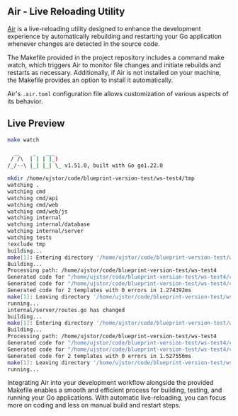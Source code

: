 ## Air - Live Reloading Utility

[Air](https://github.com/cosmtrek/air) is a live-reloading utility designed to enhance the development experience by automatically rebuilding and restarting your Go application whenever changes are detected in the source code.

The Makefile provided in the project repository includes a command make watch, which triggers Air to monitor file changes and initiate rebuilds and restarts as necessary. Additionally, if Air is not installed on your machine, the Makefile provides an option to install it automatically.

Air's `.air.toml` configuration file allows customization of various aspects of its behavior.

## Live Preview

```bash
make watch

  __    _   ___  
 / /\  | | | |_) 
/_/--\ |_| |_| \_ v1.51.0, built with Go go1.22.0

mkdir /home/ujstor/code/blueprint-version-test/ws-test4/tmp
watching .
watching cmd
watching cmd/api
watching cmd/web
watching cmd/web/js
watching internal
watching internal/database
watching internal/server
watching tests
!exclude tmp
building...
make[1]: Entering directory '/home/ujstor/code/blueprint-version-test/ws-test4'
Building...
Processing path: /home/ujstor/code/blueprint-version-test/ws-test4
Generated code for "/home/ujstor/code/blueprint-version-test/ws-test4/cmd/web/base.templ" in 914.556µs
Generated code for "/home/ujstor/code/blueprint-version-test/ws-test4/cmd/web/hello.templ" in 963.157µs
Generated code for 2 templates with 0 errors in 1.274392ms
make[1]: Leaving directory '/home/ujstor/code/blueprint-version-test/ws-test4'
running...
internal/server/routes.go has changed
building...
make[1]: Entering directory '/home/ujstor/code/blueprint-version-test/ws-test4'
Building...
Processing path: /home/ujstor/code/blueprint-version-test/ws-test4
Generated code for "/home/ujstor/code/blueprint-version-test/ws-test4/cmd/web/base.templ" in 907.426µs
Generated code for "/home/ujstor/code/blueprint-version-test/ws-test4/cmd/web/hello.templ" in 1.16142ms
Generated code for 2 templates with 0 errors in 1.527556ms
make[1]: Leaving directory '/home/ujstor/code/blueprint-version-test/ws-test4'
running...
```

Integrating Air into your development workflow alongside the provided Makefile enables a smooth and efficient process for building, testing, and running your Go applications. With automatic live-reloading, you can focus more on coding and less on manual build and restart steps.